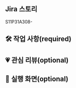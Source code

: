 ## Jira 스토리
<!-- {jira 이슈 번호} -->
S11P31A308-

## 🛠 작업 사항(required)
<!-- 무엇을 했는지 정리하세요 -->


## 💗 관심 리뷰(optional)
<!-- 관심 받고 싶은 코드가 있으면 첨부하세요 -->


## 👀 실행 화면(optional)
<!-- 선택 사항 -->

